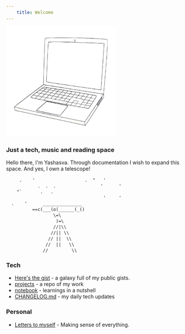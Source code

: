 ```yaml
---
    title: Welcome
---
```


<img src="./transparent-laptop-laptop-computer-black-and-white-drawing-sle-black-and-white-laptop-sketch-used-for-design658bb3319437d8.8388059717036541936071.png" width="300" height="300">

### Just a tech, music and reading space

Hello there, I'm Yashasva. Through documentation I wish to expand this space. And yes, I own a telescope!

```
     .    '                   .  "   '
            .  .  .                 '      '
    "`       .   .
                                     '     '
  .    '      _______________
          ==c(___(o(______(_()
                  \=\
                   )=\
                  //|\\
                 //|| \\
                // ||  \\
               //  ||   \\
              //         \\
```
### Tech

  - [Here's the gist](/tech/gists) - a galaxy full of my public gists.
  - [projects](/tech/projects) - a repo of my work
  - [notebook](/tech/notebook) - learnings in a nutshell
  - [CHANGELOG.md](/tech/CHANGELOG) - my daily tech updates

### Personal

  - [Letters to myself](/me/notes) - Making sense of everything.



